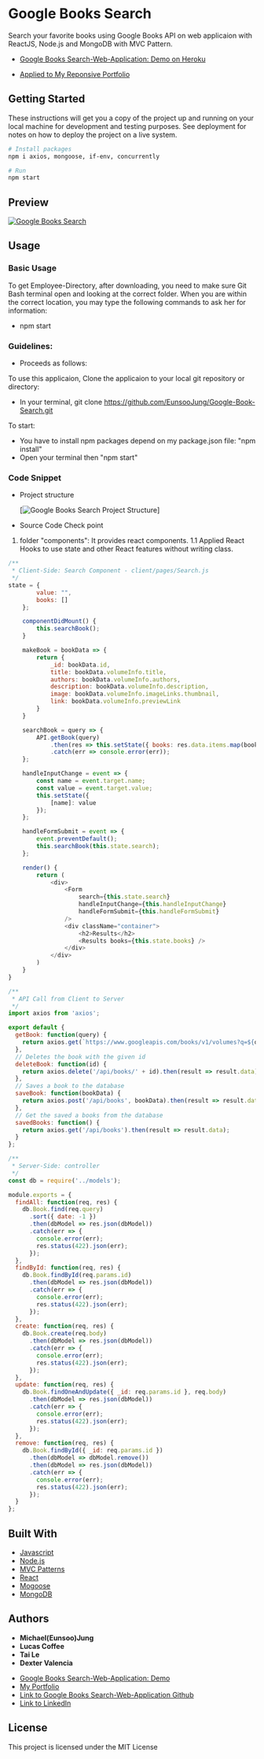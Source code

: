 # Google Books Search

Search your favorite books using Google Books API on web applicaion with ReactJS, Node.js and MongoDB with MVC Pattern.

- [Google Books Search-Web-Application: Demo on Heroku](https://search-books-using-google-api.herokuapp.com/)

- [Applied to My Reponsive Portfolio](https://eunsoojung.github.io/Responsive-Portfolio/portfolio.html)

## Getting Started

These instructions will get you a copy of the project up and running on your local machine for development and testing purposes.
See deployment for notes on how to deploy the project on a live system.

```bash
# Install packages
npm i axios, mongoose, if-env, concurrently

# Run
npm start
```

## Preview

[![Google Books Search](https://github.com/EunsooJung/Google-Book-Search/blob/master/client/public/images/%5BTeam%20IV%5D%20Google%20Book%20Search-Demo.gif)](https://github.com/EunsooJung/Google-Book-Search/blob/master/client/public/images/%5BTeam%20IV%5D%20Google%20Book%20Search-Demo.gif)

## Usage

### Basic Usage

To get Employee-Directory, after downloading, you need to make sure Git Bash terminal open and looking at the correct folder. When you are within the correct location, you may type the following commands to ask her for information:

- npm start

### Guidelines:

- Proceeds as follows:

To use this applicaion, Clone the applicaion to your local git repository or directory:

- In your terminal, git clone https://github.com/EunsooJung/Google-Book-Search.git

To start:

- You have to install npm packages depend on my package.json file: "npm install"
- Open your terminal then "npm start"

### Code Snippet

- Project structure

  [![Google Books Search Project Structure](https://github.com/EunsooJung/Google-Book-Search/blob/master/client/public/images/Project-Structure.png)]

- Source Code Check point

1. folder "components": It provides react components.
   1.1 Applied React Hooks to use state and other React features without writing class.

```javascript
/**
 * Client-Side: Search Component - client/pages/Search.js
 */
state = {
        value: "",
        books: []
    };

    componentDidMount() {
        this.searchBook();
    }

    makeBook = bookData => {
        return {
            _id: bookData.id,
            title: bookData.volumeInfo.title,
            authors: bookData.volumeInfo.authors,
            description: bookData.volumeInfo.description,
            image: bookData.volumeInfo.imageLinks.thumbnail,
            link: bookData.volumeInfo.previewLink
        }
    }

    searchBook = query => {
        API.getBook(query)
            .then(res => this.setState({ books: res.data.items.map(bookData => this.makeBook(bookData)) }))
            .catch(err => console.error(err));
    };

    handleInputChange = event => {
        const name = event.target.name;
        const value = event.target.value;
        this.setState({
            [name]: value
        });
    };

    handleFormSubmit = event => {
        event.preventDefault();
        this.searchBook(this.state.search);
    };

    render() {
        return (
            <div>
                <Form
                    search={this.state.search}
                    handleInputChange={this.handleInputChange}
                    handleFormSubmit={this.handleFormSubmit}
                />
                <div className="container">
                    <h2>Results</h2>
                    <Results books={this.state.books} />
                </div>
            </div>
        )
    }
}
```

```javascript
/**
 * API Call from Client to Server
 */
import axios from 'axios';

export default {
  getBook: function(query) {
    return axios.get(`https://www.googleapis.com/books/v1/volumes?q=${query}`);
  },
  // Deletes the book with the given id
  deleteBook: function(id) {
    return axios.delete('/api/books/' + id).then(result => result.data);
  },
  // Saves a book to the database
  saveBook: function(bookData) {
    return axios.post('/api/books', bookData).then(result => result.data);
  },
  // Get the saved a books from the database
  savedBooks: function() {
    return axios.get('/api/books').then(result => result.data);
  }
};
```

```javascript
/**
 * Server-Side: controller
 */
const db = require('../models');

module.exports = {
  findAll: function(req, res) {
    db.Book.find(req.query)
      .sort({ date: -1 })
      .then(dbModel => res.json(dbModel))
      .catch(err => {
        console.error(err);
        res.status(422).json(err);
      });
  },
  findById: function(req, res) {
    db.Book.findById(req.params.id)
      .then(dbModel => res.json(dbModel))
      .catch(err => {
        console.error(err);
        res.status(422).json(err);
      });
  },
  create: function(req, res) {
    db.Book.create(req.body)
      .then(dbModel => res.json(dbModel))
      .catch(err => {
        console.error(err);
        res.status(422).json(err);
      });
  },
  update: function(req, res) {
    db.Book.findOneAndUpdate({ _id: req.params.id }, req.body)
      .then(dbModel => res.json(dbModel))
      .catch(err => {
        console.error(err);
        res.status(422).json(err);
      });
  },
  remove: function(req, res) {
    db.Book.findById({ _id: req.params.id })
      .then(dbModel => dbModel.remove())
      .then(dbModel => res.json(dbModel))
      .catch(err => {
        console.error(err);
        res.status(422).json(err);
      });
  }
};
```

## Built With

- [Javascript](https://developer.mozilla.org/en-US/docs/Web/JavaScript)
- [Node.js](https://nodejs.org/en/)
- [MVC Patterns](https://en.wikipedia.org/wiki/Model%E2%80%93view%E2%80%93controller)
- [React](https://reactjs.org/)
- [Mogoose](https://mongoosejs.com/docs/)
- [MongoDB](https://www.mongodb.com/)

## Authors

- **Michael(Eunsoo)Jung**
- **Lucas Coffee**
- **Tai Le**
- **Dexter Valencia**

* [Google Books Search-Web-Application: Demo](https://search-books-using-google-api.herokuapp.com/)
* [My Portfolio](https://eunsoojung.github.io/Responsive-Portfolio/portfolio.html)
* [Link to Google Books Search-Web-Application Github](https://github.com/EunsooJung/Google-Book-Search.git)
* [Link to LinkedIn](www.linkedin.com/in/eun-soo-jung/)

## License

This project is licensed under the MIT License
